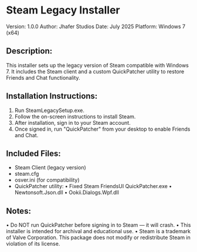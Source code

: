 Steam Legacy Installer
======================

Version: 1.0.0
Author: Jhafer Studios
Date: July 2025
Platform: Windows 7 (x64)

Description:
------------
This installer sets up the legacy version of Steam compatible with Windows 7.
It includes the Steam client and a custom QuickPatcher utility to restore Friends and Chat functionality.

Installation Instructions:
--------------------------
1. Run SteamLegacySetup.exe.
2. Follow the on-screen instructions to install Steam.
3. After installation, sign in to your Steam account.
4. Once signed in, run "QuickPatcher" from your desktop to enable Friends and Chat.

Included Files:
---------------
- Steam Client (legacy version)
- steam.cfg
- osver.ini (for compatibility)
- QuickPatcher utility:
    • Fixed Steam FriendsUI QuickPatcher.exe
    • Newtonsoft.Json.dll
    • Ookii.Dialogs.Wpf.dll

Notes:
------
• Do NOT run QuickPatcher before signing in to Steam — it will crash.
• This installer is intended for archival and educational use.
• Steam is a trademark of Valve Corporation. This package does not modify or redistribute Steam in violation of its license.

